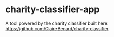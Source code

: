 # charity-classifier-app
A tool powered by the charity classifier built here: https://github.com/ClaireBenard/charity-classifier
